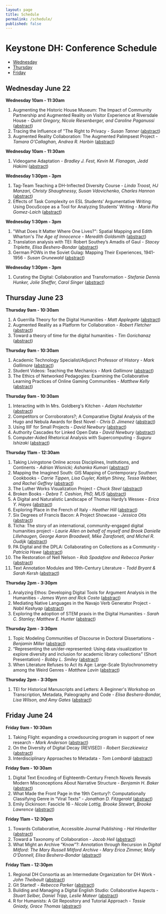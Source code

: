 ```yaml
---
layout: page
title: Schedule
permalink: /schedule/
published: false
---
```


# Keystone DH: Conference Schedule

* [Wednesday](#wednesday-june-22)
* [Thursday](#thursday-june-23)
* [Friday](#friday-june-24)


## Wednesday June 22

**Wednesday 10am - 11:30am**

1. Augmenting the Historic House Museum: The Impact of Community Partnership and Augmented Reality on Visitor Experience at Riversdale House - *Quint Gregory, Nicole Riesenberger, and Caroline Paganussi* ([abstract](/2016/abstracts/#submission-36))
1. Tracing the Influence of "The Right to Privacy - *Susan Tanner* ([abstract](/2016/abstracts/#submission-47))
1. Augmented Reality Collaboration: The Augmented Palimpsest Project - *Tamara O'Callaghan, Andrea R. Harbin* ([abstract](/2016/abstracts/#submission-48))


**Wednesday 10am - 11:30am**

1. Videogame Adaptation - *Bradley J. Fest, Kevin M. Flanagan, Jedd Hakimi* ([abstract](/2016/abstracts/#submission-5))


**Wednesday 1:30pm - 3pm**

1. Tag-Team Teaching a DH-Inflected Diversity Course - *Linda Troost, HJ Manzari, Christy Shaughnessy, Susan Vdovichenko, Charles Hannon* ([abstract](/2016/abstracts/#submission-23))
1. Effects of Task Complexity on ESL Students’ Argumentative Writing: Using DocuScope as a Tool for Analyzing Students’ Writing - *Maria Pia Gomez-Laich* ([abstract](/2016/abstracts/#submission-24))


**Wednesday 1:30pm - 3pm**

1. "What Does It Matter Where One Lives?": Spatial Mapping and Edith Wharton's _The Age of Innocence_ - *Meredith Goldsmith* ([abstract](/2016/abstracts/#submission-32))
1. Translation analysis with TEI: Robert Southey’s Amadis of Gaul - *Stacey Triplette, Elisa Beshero-Bondar* ([abstract](/2016/abstracts/#submission-42))
1. German POWs in the Soviet Gulag: Mapping Their Experiences, 1941-1956 - *Susan Grunewald* ([abstract](/2016/abstracts/#submission-46))


**Wednesday 1:30pm - 3pm**

1. Curating the Digital: Collaboration and Transformation - *Stefanie Dennis Hunker, Jolie Sheffer, Carol Singer* ([abstract](/2016/abstracts/#submission-43))


## Thursday June 23

**Thursday 9am - 10:30am**

1. A Guerrilla Theory for the Digital Humanities - *Matt Applegate* ([abstract](/2016/abstracts/#submission-29))
1. Augmented Reality as a Platform for Collaboration - *Robert Fletcher* ([abstract](/2016/abstracts/#submission-39))
1. Toward a theory of time for the digital humanities - *Tim Gorichanaz* ([abstract](/2016/abstracts/#submission-50))


**Thursday 9am - 10:30am**

1. Academic Technology Specialist/Adjunct Professor of History - *Mark Gallimore* ([abstract](/2016/abstracts/#submission-26))
1. Student Videos: Teaching the Mechanics - *Mark Gallimore* ([abstract](/2016/abstracts/#submission-27))
1. The Ethics of Networked Pedagogies: Examining the Collaborative Learning Practices of Online Gaming Communities - *Matthew Kelly* ([abstract](/2016/abstracts/#submission-30))


**Thursday 9am - 10:30am**

1. Interacting with In Mrs. Goldberg's Kitchen - *Adam Hochstetter* ([abstract](/2016/abstracts/#submission-0))
1. Competitors or Corroborators?; A Comparative Digital Analysis of the Hugo and Nebula Awards for Best Novel - *Chris D. Jimenez* ([abstract](/2016/abstracts/#submission-7))
1. Using IIIF for Small Projects - *David Newbury* ([abstract](/2016/abstracts/#submission-9))
1. Authority Cascades for Linked Open Data - *David Newbury* ([abstract](/2016/abstracts/#submission-10))
1. Computer-Aided Rhetorical Analysis with Supercomputing - *Suguru Ishizaki* ([abstract](/2016/abstracts/#submission-45))


**Thursday 11am - 12:30am**

1. Taking Livingstone Online across Disciplines, Institutions, and Continents  - *Adrian Wisnicki; Ashanka Kumari* ([abstract](/2016/abstracts/#submission-1))
1. Mapping the Imagined South: GIS Mapping of Contemporary Southern Cookbooks - *Carrie Tippen,  Lisa Cuyler, Kaitlyn Shirey, Tessa Webber, and Rachel Geffrey* ([abstract](/2016/abstracts/#submission-6))
1. The Luther Works Visualization Project - *Chuck Steel* ([abstract](/2016/abstracts/#submission-8))
1. Broken Books - *Debra T. Cashion, PhD, MLIS* ([abstract](/2016/abstracts/#submission-11))
1. A Digital and Naturalistic Landscape of Thomas Hardy’s Wessex - *Erica Y. Hayes* ([abstract](/2016/abstracts/#submission-14))
1. Exploring Place in the French of Italy - *Heather Hill* ([abstract](/2016/abstracts/#submission-16))
1. Six Degrees of Francis Bacon: A Project Showcase - *Jessica Otis* ([abstract](/2016/abstracts/#submission-19))
1. Ticha: The story of an international, community-engaged digital humanities project - *Laurie Allen on behalf of myself and Brook Danielle Lillehaugen, George Aaron Broadwell, Mike Zarafoneti, and Michel R. Oudijk* ([abstract](/2016/abstracts/#submission-22))
1. PA Digital and the DPLA: Collaborating on Collections as a Community - *Patricia Hswe* ([abstract](/2016/abstracts/#submission-35))
1. The Restoration of Nell Nelson - *Rob Spadafore and Rebecca Parker* ([abstract](/2016/abstracts/#submission-38))
1. Text Annotation Modules and 19th-Century Literature - *Todd Bryant & Sarah Kersh* ([abstract](/2016/abstracts/#submission-51))


**Thursday 2pm - 3:30pm**

1. Analyzing Ethos: Developing Digital Tools for Argument Analysis in the Humanities - *James Wynn and Rick Costa* ([abstract](/2016/abstracts/#submission-18))
1. Mediating Native Languages in the Navajo Verb Generator Project - *Nabil Kashyap* ([abstract](/2016/abstracts/#submission-33))
1. Exploring the adoption of STEM praxis in the Digital Humanities - *Sarah C. Stanley; Matthew E. Hunter* ([abstract](/2016/abstracts/#submission-41))


**Thursday 2pm - 3:30pm**

1. Topic Modeling Communities of Discourse in Doctoral Dissertations - *Benjamin Miller* ([abstract](/2016/abstracts/#submission-3))
1. “Representing the un/der-represented: Using data visualization to explore diversity and inclusion for academic library collections” (Short Presentation) - *Bobby L. Smiley* ([abstract](/2016/abstracts/#submission-4))
1. When Literature Refuses to Act its Age: Large-Scale Stylochronometry among the Weird Genres - *Matthew Lavin* ([abstract](/2016/abstracts/#submission-31))


**Thursday 2pm - 3:30pm**

1. TEI for Historical Manuscripts and Letters: A Beginner's Workshop on Transcription, Metadata, Paleography and Code - *Elisa Beshero-Bondar, Lisa Wilson, and Amy Gates* ([abstract](/2016/abstracts/#submission-12))


## Friday June 24

**Friday 9am - 10:30am**

1. Taking Flight: expanding a crowdsourcing program in support of new research - *Mark Anderson* ([abstract](/2016/abstracts/#submission-25))
1. On the Diversity of Digital Decay (REVISED) - *Robert Sieczkiewicz* ([abstract](/2016/abstracts/#submission-40))
1. Interdisciplinary Approaches to Metadata - *Tom Lombardi* ([abstract](/2016/abstracts/#submission-52))


**Friday 9am - 10:30am**

1. Digital Text Encoding of Eighteenth-Century French Novels Reveals Modern Misconceptions About Narrative Structure - *Benjamin H. Baker* ([abstract](/2016/abstracts/#submission-2))
1. What Made the Front Page in the 19th Century?: Computationally Classifying Genre in “Viral Texts” - *Jonathan D. Fitzgerald* ([abstract](/2016/abstracts/#submission-21))
1. Emily Dickinson: Fascicle 16 - *Nicole Lottig, Brooke Stewart, Brooke Lawrence* ([abstract](/2016/abstracts/#submission-34))


**Friday 11am - 12:30pm**

1. Towards Collaborative, Accessible Journal Publishing - *Hal Hinderliter* ([abstract](/2016/abstracts/#submission-15))
1. Toward a Taxonomy of Collaboration - *Jacob Heil* ([abstract](/2016/abstracts/#submission-17))
1. What Might an Archive “Know”?: Annotation through Recursion in _Digital Mitford: The Mary Russell Mitford Archive_ - *Mary Erica Zimmer, Molly O'Donnell, Elisa Beshero-Bondar* ([abstract](/2016/abstracts/#submission-28))


**Friday 11am - 12:30pm**

1. Regional DH Consortia as an Intermediate Organization for DH Work - *John Theibault* ([abstract](/2016/abstracts/#submission-20))
1. Git Started! - *Rebecca Parker* ([abstract](/2016/abstracts/#submission-37))
1. Building and Managing a Digital English Studio: Collaborative Aspects - *Stuart Selber, Daniel Tripp, Leslie Mateer* ([abstract](/2016/abstracts/#submission-44))
1. R for Humanists: A Git Repository and Tutorial Approach - *Tassie Gniady, Grace Thomas* ([abstract](/2016/abstracts/#submission-49))
